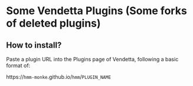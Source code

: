 # Some Vendetta Plugins (Some forks of deleted plugins)
## How to install?
Paste a plugin URL into the Plugins page of Vendetta, following a basic format of:

https://`hmm-monke`.github.io/`hmm`/`PLUGIN_NAME`
